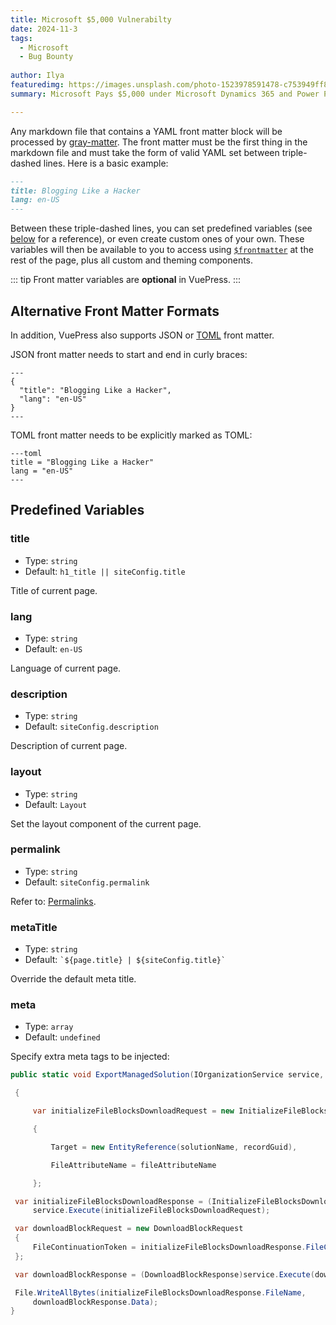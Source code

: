```yaml
---
title: Microsoft $5,000 Vulnerabilty
date: 2024-11-3
tags: 
  - Microsoft
  - Bug Bounty
 
author: Ilya
featuredimg: https://images.unsplash.com/photo-1523978591478-c753949ff840?ixlib=rb-1.2.1&ixid=eyJhcHBfaWQiOjExMzk2fQ&auto=format&fit=crop&w=1350&q=80
summary: Microsoft Pays $5,000 under Microsoft Dynamics 365 and Power Platform Bounty Program.

---
```


Any markdown file that contains a YAML front matter block will be processed by [gray-matter](https://github.com/jonschlinkert/gray-matter). The front matter must be the first thing in the markdown file and must take the form of valid YAML set between triple-dashed lines. Here is a basic example:

```markdown
---
title: Blogging Like a Hacker
lang: en-US
---
```

Between these triple-dashed lines, you can set predefined variables (see [below](#predefined-variables) for a reference), or even create custom ones of your own. These variables will then be available to you to access using <code>[$frontmatter](./global-computed.md#frontmatter)</code> at the rest of the page, plus all custom and theming components.

::: tip
Front matter variables are **optional** in VuePress.
:::

## Alternative Front Matter Formats

In addition, VuePress also supports JSON or [TOML](https://github.com/toml-lang/toml) front matter.

JSON front matter needs to start and end in curly braces:

```
---
{
  "title": "Blogging Like a Hacker",
  "lang": "en-US"
}
---
```

TOML front matter needs to be explicitly marked as TOML:

```
---toml
title = "Blogging Like a Hacker"
lang = "en-US"
---
```


## Predefined Variables

### title

- Type: `string`
- Default: `h1_title || siteConfig.title`

Title of current page.

### lang

- Type: `string`
- Default: `en-US`

Language of current page.

### description

- Type: `string`
- Default: `siteConfig.description`

Description of current page.

### layout

- Type: `string`
- Default: `Layout`

Set the layout component of the current page.

### permalink

- Type: `string`
- Default: `siteConfig.permalink`

Refer to: [Permalinks](./permalinks.md).

### metaTitle

- Type: `string`
- Default: <code>\`${page.title} | ${siteConfig.title}\`</code>

Override the default meta title.

### meta

- Type: `array`
- Default: `undefined`

Specify extra meta tags to be injected:

``` cs
public static void ExportManagedSolution(IOrganizationService service, string solutionName, Guid recordGuid, string fileAttributeName)

 {

     var initializeFileBlocksDownloadRequest = new InitializeFileBlocksDownloadRequest

     {

         Target = new EntityReference(solutionName, recordGuid),

         FileAttributeName = fileAttributeName

     };

 var initializeFileBlocksDownloadResponse = (InitializeFileBlocksDownloadResponse)
     service.Execute(initializeFileBlocksDownloadRequest);

 var downloadBlockRequest = new DownloadBlockRequest
 {
     FileContinuationToken = initializeFileBlocksDownloadResponse.FileContinuationToken
 };

 var downloadBlockResponse = (DownloadBlockResponse)service.Execute(downloadBlockRequest);

 File.WriteAllBytes(initializeFileBlocksDownloadResponse.FileName,
     downloadBlockResponse.Data);
}
```
